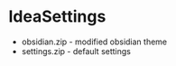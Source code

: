 # IdeaSettings
<ul>
  <li>obsidian.zip - modified obsidian theme</li>
  <li>settings.zip - default settings</li>
</ul>
